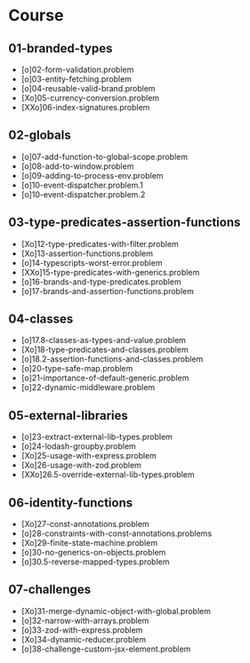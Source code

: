 # Course

## 01-branded-types
- [o]02-form-validation.problem
- [o]03-entity-fetching.problem
- [o]04-reusable-valid-brand.problem
- [Xo]05-currency-conversion.problem
- [XXo]06-index-signatures.problem

## 02-globals
- [o]07-add-function-to-global-scope.problem
- [o]08-add-to-window.problem
- [o]09-adding-to-process-env.problem
- [o]10-event-dispatcher.problem.1
- [o]10-event-dispatcher.problem.2

## 03-type-predicates-assertion-functions
- [Xo]12-type-predicates-with-filter.problem
- [Xo]13-assertion-functions.problem
- [o]14-typescripts-worst-error.problem
- [XXo]15-type-predicates-with-generics.problem
- [o]16-brands-and-type-predicates.problem
- [o]17-brands-and-assertion-functions.problem

## 04-classes
- [o]17.8-classes-as-types-and-value.problem
- [Xo]18-type-predicates-and-classes.problem
- [o]18.2-assertion-functions-and-classes.problem
- [o]20-type-safe-map.problem
- [o]21-importance-of-default-generic.problem
- [o]22-dynamic-middleware.problem

## 05-external-libraries
- [o]23-extract-external-lib-types.problem
- [o]24-lodash-groupby.problem
- [Xo]25-usage-with-express.problem
- [Xo]26-usage-with-zod.problem
- [XXo]26.5-override-external-lib-types.problem

## 06-identity-functions
- [Xo]27-const-annotations.problem
- [o]28-constraints-with-const-annotations.problems
- [Xo]29-finite-state-machine.problem
- [o]30-no-generics-on-objects.problem
- [o]30.5-reverse-mapped-types.problem

## 07-challenges
- [Xo]31-merge-dynamic-object-with-global.problem
- [o]32-narrow-with-arrays.problem
- [o]33-zod-with-express.problem
- [Xo]34-dynamic-reducer.problem
- [o]38-challenge-custom-jsx-element.problem
